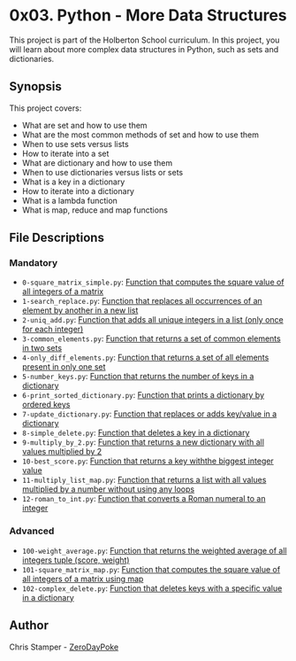 # 0x03. Python - More Data Structures

This project is part of the Holberton School curriculum. In this project, you will learn about more complex data structures in Python, such as sets and dictionaries.

## Synopsis

This project covers:

- What are set and how to use them
- What are the most common methods of set and how to use them
- When to use sets versus lists
- How to iterate into a set
- What are dictionary and how to use them
- When to use dictionaries versus lists or sets
- What is a key in a dictionary
- How to iterate into a dictionary
- What is a lambda function
- What is map, reduce and map functions

## File Descriptions

### Mandatory

- `0-square_matrix_simple.py`: [Function that computes the square value of all integers of a matrix](https://github.com/ZeroDayPoke/holbertonschool-higher_level_programming/blob/master/0x03-python-more_data_structures/0-square_matrix_simple.py)
- `1-search_replace.py`: [Function that replaces all occurrences of an element by another in a new list](https://github.com/ZeroDayPoke/holbertonschool-higher_level_programming/blob/master/0x03-python-more_data_structures/1-search_replace.py)
- `2-uniq_add.py`: [Function that adds all unique integers in a list (only once for each integer)](https://github.com/ZeroDayPoke/holbertonschool-higher_level_programming/blob/master/0x03-python-more_data_structures/2-uniq_add.py)
- `3-common_elements.py`: [Function that returns a set of common elements in two sets](https://github.com/ZeroDayPoke/holbertonschool-higher_level_programming/blob/master/0x03-python-more_data_structures/3-common_elements.py)
- `4-only_diff_elements.py`: [Function that returns a set of all elements present in only one set](https://github.com/ZeroDayPoke/holbertonschool-higher_level_programming/blob/master/0x03-python-more_data_structures/4-only_diff_elements.py)
- `5-number_keys.py`: [Function that returns the number of keys in a dictionary](https://github.com/ZeroDayPoke/holbertonschool-higher_level_programming/blob/master/0x03-python-more_data_structures/5-number_keys.py)
- `6-print_sorted_dictionary.py`: [Function that prints a dictionary by ordered keys](https://github.com/ZeroDayPoke/holbertonschool-higher_level_programming/blob/master/0x03-python-more_data_structures/6-print_sorted_dictionary.py)
- `7-update_dictionary.py`: [Function that replaces or adds key/value in a dictionary](https://github.com/ZeroDayPoke/holbertonschool-higher_level_programming/blob/master/0x03-python-more_data_structures/7-update_dictionary.py)
- `8-simple_delete.py`: [Function that deletes a key in a dictionary](https://github.com/ZeroDayPoke/holbertonschool-higher_level_programming/blob/master/0x03-python-more_data_structures/8-simple_delete.py)
- `9-multiply_by_2.py`: [Function that returns a new dictionary with all values multiplied by 2](https://github.com/ZeroDayPoke/holbertonschool-higher_level_programming/blob/master/0x03-python-more_data_structures/9-multiply_by_2.py)
- `10-best_score.py`: [Function that returns a key withthe biggest integer value](https://github.com/ZeroDayPoke/holbertonschool-higher_level_programming/blob/master/0x03-python-more_data_structures/10-best_score.py)
- `11-multiply_list_map.py`: [Function that returns a list with all values multiplied by a number without using any loops](https://github.com/ZeroDayPoke/holbertonschool-higher_level_programming/blob/master/0x03-python-more_data_structures/11-multiply_list_map.py)
- `12-roman_to_int.py`: [Function that converts a Roman numeral to an integer](https://github.com/ZeroDayPoke/holbertonschool-higher_level_programming/blob/master/0x03-python-more_data_structures/12-roman_to_int.py)

### Advanced

- `100-weight_average.py`: [Function that returns the weighted average of all integers tuple (score, weight)](https://github.com/ZeroDayPoke/holbertonschool-higher_level_programming/blob/master/0x03-python-more_data_structures/100-weight_average.py)
- `101-square_matrix_map.py`: [Function that computes the square value of all integers of a matrix using map](https://github.com/ZeroDayPoke/holbertonschool-higher_level_programming/blob/master/0x03-python-more_data_structures/101-square_matrix_map.py)
- `102-complex_delete.py`: [Function that deletes keys with a specific value in a dictionary](https://github.com/ZeroDayPoke/holbertonschool-higher_level_programming/blob/master/0x03-python-more_data_structures/102-complex_delete.py)

## Author

Chris Stamper - [ZeroDayPoke](https://github.com/ZeroDayPoke)
